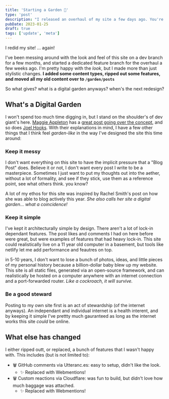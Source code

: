 ```yaml
---
title: 'Starting a Garden 🍅'
type: 'post'
description: "I released an overhaul of my site a few days ago. You're looking at it!"
pubDate: 2023-01-25
draft: true
tags: ['update', 'meta']
---
```


I redid my site! ... again!

I've been messing around with the look and feel of this site on a dev branch for a few months,
and started a dedicated feature branch for the overhaul a few weeks ago. I'm pretty happy with the
_look_, but I made more than just stylistic changes. **I added some content types, ripped out some features,
and moved all my old content over to `/garden/posts`**

So what gives? what is a digital garden anyways? when's the next redesign?

## What's a Digital Garden

I won't spend too much time digging in, but I stand on the shoulder's of dev giant's here.
[Maggie Appleton](#test) has a [great post going over the concept](#what-else-has-changed), and so does [Joel Hooks](#what-else-has-changed). With their explanations in mind, I have a few other things that I think feel _garden-like_ in the way I've designed the site this time around:

### Keep it messy

I don't want everything on this site to have the implicit pressure that a "Blog Post" does. Believe it or not, I don't want every post I write to be a masterpiece.
Sometimes I just want to put my thoughts out into the aether, without a lot of formality, and see if they stick, use them as a reference point, see what others think. you know?

A lot of my ethos for this site was inspired by Rachel Smith's post on how she was able to blog actively this year.
_She also calls her site a digital garden... what a coincidence!_

### Keep it simple

I've kept it architecturally simple by design. There aren't a lot of lock-in dependant features. The post likes and comments I had on here before were great, but were examples of features that had heavy lock-in. This site could realistically live on a 11 year old computer in a basement, but tools like netlify let me add performance and feautres on top.

in 5-10 years, I don't want to lose a bunch of photos, ideas, and little pieces of my personal history because a billion-dollar baby blew up my website. This site is all static files, generated via an open-source framework, and can realistically be hosted on a computer anywhere with an internet connection and a port-forwarded router. _Like a cockroach, it will survive._

### Be a good steward

Posting to my own site first is an act of stewardship (of the internet anyways). An independant and individual internet is a health interent, and by keeping it simple I've prettty much gauranteed as long as the internet works this site _could_ be online.

## What else has changed

I either ripped outt, or replaced, a bunch of features that I wasn't happy with.
This includes (but is not limited to):

- 🗑️ GitHub comments via Utteranc.es: easy to setup, didn't like the look.
  - ✨ Replaced with Webmentions! 
- 🗑️ Custom reactions via Cloudflare: was fun to build, but didn't love how much baggage was attached.
  - ✨ Replaced with Webmentions!
